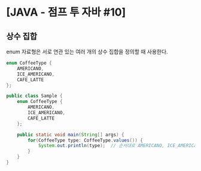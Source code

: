 # [JAVA - 점프 투 자바 #10] 

## 상수 집합

enum 자료형은 서로 연관 있는 여러 개의 상수 집합을 정의할 때 사용한다.

```java
enum CoffeeType {
    AMERICANO,
    ICE_AMERICANO,
    CAFE_LATTE
};
```
```java
public class Sample {
    enum CoffeeType {
        AMERICANO,
        ICE_AMERICANO,
        CAFE_LATTE
    };

    public static void main(String[] args) {
        for(CoffeeType type: CoffeeType.values()) {
            System.out.println(type);  // 순서대로 AMERICANO, ICE_AMERICANO, CAFE_LATTE 출력
        }
    }
}
```